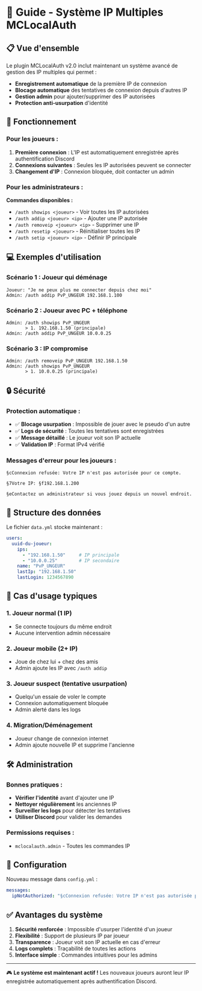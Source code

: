 ﻿# 🔐 Guide - Système IP Multiples MCLocalAuth

## 📋 Vue d'ensemble

Le plugin MCLocalAuth v2.0 inclut maintenant un système avancé de gestion des IP multiples qui permet :

- **Enregistrement automatique** de la première IP de connexion
- **Blocage automatique** des tentatives de connexion depuis d'autres IP
- **Gestion admin** pour ajouter/supprimer des IP autorisées
- **Protection anti-usurpation** d'identité

## 🎯 Fonctionnement

### Pour les joueurs :

1. **Première connexion** : L'IP est automatiquement enregistrée après authentification Discord
2. **Connexions suivantes** : Seules les IP autorisées peuvent se connecter
3. **Changement d'IP** : Connexion bloquée, doit contacter un admin

### Pour les administrateurs :

**Commandes disponibles :**
- `/auth showips <joueur>` - Voir toutes les IP autorisées
- `/auth addip <joueur> <ip>` - Ajouter une IP autorisée
- `/auth removeip <joueur> <ip>` - Supprimer une IP
- `/auth resetip <joueur>` - Réinitialiser toutes les IP
- `/auth setip <joueur> <ip>` - Définir IP principale

## 💻 Exemples d'utilisation

### Scénario 1 : Joueur qui déménage
```
Joueur: "Je ne peux plus me connecter depuis chez moi"
Admin: /auth addip PvP_UNGEUR 192.168.1.100
```

### Scénario 2 : Joueur avec PC + téléphone
```
Admin: /auth showips PvP_UNGEUR
       > 1. 192.168.1.50 (principale)
Admin: /auth addip PvP_UNGEUR 10.0.0.25
```

### Scénario 3 : IP compromise
```
Admin: /auth removeip PvP_UNGEUR 192.168.1.50
Admin: /auth showips PvP_UNGEUR
       > 1. 10.0.0.25 (principale)
```

## 🔒 Sécurité

### Protection automatique :
- ✅ **Blocage usurpation** : Impossible de jouer avec le pseudo d'un autre
- ✅ **Logs de sécurité** : Toutes les tentatives sont enregistrées
- ✅ **Message détaillé** : Le joueur voit son IP actuelle
- ✅ **Validation IP** : Format IPv4 vérifié

### Messages d'erreur pour les joueurs :
```
§cConnexion refusée: Votre IP n'est pas autorisée pour ce compte.

§7Votre IP: §f192.168.1.200

§eContactez un administrateur si vous jouez depuis un nouvel endroit.
```

## 📂 Structure des données

Le fichier `data.yml` stocke maintenant :
```yaml
users:
  uuid-du-joueur:
    ips:
      - "192.168.1.50"     # IP principale
      - "10.0.0.25"        # IP secondaire
    name: "PvP_UNGEUR"
    lastIp: "192.168.1.50"
    lastLogin: 1234567890
```

## 🚨 Cas d'usage typiques

### 1. **Joueur normal** (1 IP)
- Se connecte toujours du même endroit
- Aucune intervention admin nécessaire

### 2. **Joueur mobile** (2+ IP)
- Joue de chez lui + chez des amis
- Admin ajoute les IP avec `/auth addip`

### 3. **Joueur suspect** (tentative usurpation)
- Quelqu'un essaie de voler le compte
- Connexion automatiquement bloquée
- Admin alerté dans les logs

### 4. **Migration/Déménagement**
- Joueur change de connexion internet
- Admin ajoute nouvelle IP et supprime l'ancienne

## 🛠️ Administration

### Bonnes pratiques :
- **Vérifier l'identité** avant d'ajouter une IP
- **Nettoyer régulièrement** les anciennes IP
- **Surveiller les logs** pour détecter les tentatives
- **Utiliser Discord** pour valider les demandes

### Permissions requises :
- `mclocalauth.admin` - Toutes les commandes IP

## 🔧 Configuration

Nouveau message dans `config.yml` :
```yaml
messages:
  ipNotAuthorized: "§cConnexion refusée: Votre IP n'est pas autorisée pour ce compte.\n\n§7Votre IP: §f%current_ip%\n\n§eContactez un administrateur si vous jouez depuis un nouvel endroit."
```

## ✅ Avantages du système

1. **Sécurité renforcée** : Impossible d'usurper l'identité d'un joueur
2. **Flexibilité** : Support de plusieurs IP par joueur
3. **Transparence** : Joueur voit son IP actuelle en cas d'erreur
4. **Logs complets** : Traçabilité de toutes les actions
5. **Interface simple** : Commandes intuitives pour les admins

---

🎮 **Le système est maintenant actif !** Les nouveaux joueurs auront leur IP enregistrée automatiquement après authentification Discord.